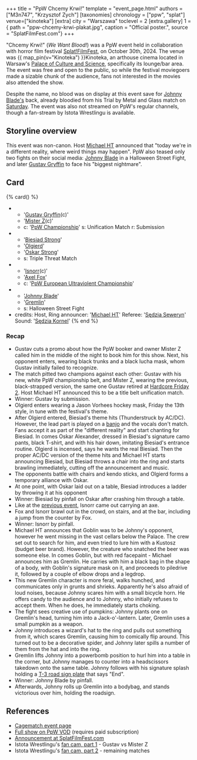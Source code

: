 +++
title = "PpW Chcemy Krwi!"
template = "event_page.html"
authors = ["M3n747", "Krzysztof Zych"]
[taxonomies]
chronology = ["ppw", "splat"]
venue=["kinoteka"]
[extra]
city = "Warszawa"
toclevel = 2
[extra.gallery]
1 = { path = "ppw-chcemy-krwi-plakat.jpg", caption = "Official poster.", source = "SplatFilmFest.com"}
+++

"Chcemy Krwi!" (_We Want Blood!_) was a PpW event held in collaboration with horror film festival [Splat!FilmFest](@/o/splat.md), on October 30th, 2024.
The venue was {{ map_pin(v="Kinoteka") }}Kinoteka, an arthouse cinema located in Warsaw's [Palace of Culture and Science][pkin-wikipedia], specifically its lounge/bar area.
The event was free and open to the public, so while the festival moviegoers made a sizable chunk of the audience, fans not interested in the movies
also attended the show.

Despite the name, no blood was on display at this event save for [Johnny Blade's](@/w/johnny-blade.md) back, already bloodied from his Trial by Metal and Glass match on [Saturday](@/e/ppw/2024-10-26-ppw-co-za-noc.md).
The event was also not streamed on PpW's regular channels, though a fan-stream by Istota Wrestlingu is available.

## Storyline overview

This event was non-canon. Host [Michael HT](@/w/michael-ht.md) announced that "today we're in a different reality, where weird things may happen".
PpW also teased only two fights on their social media: [Johnny Blade](@/w/johnny-blade.md) in a Halloween Street Fight, and later [Gustav Gryffin](@/w/gustav-gryffin.md) to face his "biggest nightmare".

## Card

{% card() %}
- - '[Gustav Gryffin](@/w/gustav-gryffin.md)(c)'
  - '[Mister Z](@/w/mister-z.md)(c)'
  - c: '[PpW Championship](@/c/ppw-championship.md)'
    s: Unification Match
    r: Submission
- - '[Biesiad Strong](@/w/biesiad.md)'
  - '[Olgierd](@/w/olgierd.md)'
  - '[Oskar Strong](@/w/oskar-alexander.md)'
  - s: Triple Threat Match
- - '[Isnorr](@/w/isnorr.md)(c)'
  - '[Axel Fox](@/w/axel-fox.md)'
  - c: '[PpW European Ultraviolent Championship](@/c/ppw-european-ultraviolent-championship.md)'
- - '[Johnny Blade](@/w/johnny-blade.md)'
  - '[Gremlin](@/w/goblin.md)'
  - s: Halloween Street Fight
- credits:
    Host, Ring announcer: '[Michael HT](@/w/michael-ht.md)'
    Referee: '[Sędzia Seweryn](@/w/sedzia-seweryn.md)'
    Sound: '[Sędzia Kornel](@/w/sedzia-kornel.md)'
{% end %}

### Recap

* Gustav cuts a promo about how the PpW booker and owner Mister Z called him in the middle of the night to book him for this show. Next, his opponent enters, wearing black trunks and a black lucha mask, whom Gustav initially failed to recognize.
* The match pitted two champions against each other: Gustav with his new, white PpW championship belt, and Mister Z, wearing the previous, black-strapped version, the same one Gustav retired at [Hardcore Friday 2](@/e/ppw/2024-09-20-ppw-hardcore-friday-2.md). Host Michael HT announced this to be a title belt unification match.
* Winner: Gustav by submission.
* Olgierd enters wearing a Jason Vorhees hockey mask, Friday the 13th style, in tune with the festival's theme.
* After Olgierd entered, Biesiad's theme hits (Thunderstruck by AC/DC). However, the lead part is played on a [banjo](https://www.youtube.com/watch?v=e4Ao-iNPPUc) and the vocals don't match.
  Fans accept it as part of the "different reality" and start chanting for Biesiad. In comes Oskar Alexander, dressed in Biesiad's signature camo pants, black T-shirt, and with his hair down, imitating Biesiad's entrance routine.
  Olgierd is incensed, says he wants the real Biesiad. Then the proper AC/DC version of the theme hits and Michael HT starts announcing Biesiad, but Biesiad throws a chair into the ring and starts brawling immediately, cutting off the announcement and music.
* The opponents battle with chairs and kendo sticks, and Olgierd forms a temporary alliance with Oskar.
* At one point, with Oskar laid out on a table, Biesiad introduces a ladder by throwing it at his opponent
* Winner: Biesiad by pinfall on Oskar after crashing him through a table.
* Like at the [previous event](@/e/ppw/2024-10-26-ppw-co-za-noc.md), Isnorr came out carrying an axe.
* Fox and Isnorr brawl out in the crowd, on stairs, and at the bar, including a jump from the counter by Fox.
* Winner: Isnorr by pinfall.
* Michael HT announces that Goblin was to be Johnny's opponent, however he went missing in the vast cellars below the Palace. The crew set out to search for him, and even tried to lure him with a Kustosz (budget beer brand).
  However, the creature who snatched the beer was someone else.
  In comes Goblin, but with red facepaint - Michael announces him as Gremlin. He carries with him a black bag in the shape of a body, with Goblin's signature mask on it, and proceeds to piledrive it, followed by a couple of elbow drops and a legdrop.
* This new Gremlin character is more feral, walks hunched, and communicates only in grunts and shrieks. Apparently he's also afraid of loud noises, because Johnny scares him with a small bicycle horn. He offers candy to the audience and to Johnny, who initially refuses to accept them. When he does, he immediately starts choking.
* The fight sees creative use of pumpkins: Johnny plants one on Gremlin's head, turning him into a Jack-o'-lantern. Later, Gremlin uses a small pumpkin as a weapon.
* Johnny introduces a wizard's hat to the ring and pulls out something from it, which scares Gremlin, causing him to comically flip around. This turned out to be a decorative spider, and Johnny later spills a number of them from the hat and into the ring.
* Gremlin lifts Johnny into a powerbomb position to hurl him into a table in the corner, but Johnny manages to counter into a headscissors takedown onto the same table. Johnny follows with his signature splash holding a [T-3 road sign plate](https://en.wikipedia.org/wiki/Road_signs_in_Poland#Complementary_plates) that says "End".
* Winner: Johnny Blade by pinfall.
* Afterwards, Johnny rolls up Gremlin into a bodybag, and stands victorious over him, holding the roadsign.

## References

* [Cagematch event page](https://www.cagematch.net/?id=1&nr=410329)
* [Full show on PpW VOD](https://ppw-ewenementpl.vhx.tv/ppw-full-shows-dvd-version/season:3/videos/ppw-x-splat-film-fest-chcemy-krwi-24-rare) (requires paid subscription)
* [Announcement at SplatFilmFest.com](https://splatfilmfest.com/program/wrestling-chcemy-krwi-ppw-x-splatfilmfest/)
* Istota Wrestlingu's [fan cam, part 1](https://www.youtube.com/watch?v=M1EzMK4IGhk) - Gustav vs Mister Z
* Istota Wrestlingu's [fan cam, part 2](https://www.youtube.com/watch?v=dpebVNTRiGo) - remaining matches

[pkin-wikipedia]: https://en.wikipedia.org/wiki/Palace_of_Culture_and_Science

